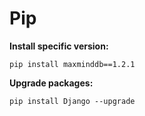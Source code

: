 # Pip

**Install specific version:**
```
pip install maxminddb==1.2.1
```

**Upgrade packages:**
```
pip install Django --upgrade
```
